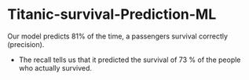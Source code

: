 # Titanic-survival-Prediction-ML

Our model predicts 81% of the time, a passengers survival correctly (precision).
 - The recall tells us that it predicted the survival of 73 % of the people who actually survived.
 
